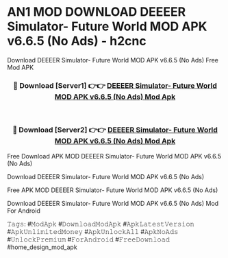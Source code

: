 # AN1 MOD DOWNLOAD DEEEER Simulator- Future World MOD APK v6.6.5 (No Ads) - h2cnc
Download DEEEER Simulator- Future World MOD APK v6.6.5 (No Ads) Free Mod APK

<div align="center">
<h3>🔴 Download [Server1] 👉👉 <a href="https://apk-comot.site?title=DEEEER_Simulator-_Future_World_MOD_APK_v6.6.5_(No_Ads)">DEEEER Simulator- Future World MOD APK v6.6.5 (No Ads) Mod Apk</a></h3><br>

<h3>🔴 Download [Server2] 👉👉 <a href="https://apk-comot.site?title=DEEEER_Simulator-_Future_World_MOD_APK_v6.6.5_(No_Ads)">DEEEER Simulator- Future World MOD APK v6.6.5 (No Ads) Mod Apk</a></h3>
</div>


Free Download APK MOD DEEEER Simulator- Future World MOD APK v6.6.5 (No Ads)

Download DEEEER Simulator- Future World MOD APK v6.6.5 (No Ads) 

Free APK MOD DEEEER Simulator- Future World MOD APK v6.6.5 (No Ads) 

Download DEEEER Simulator- Future World MOD APK v6.6.5 (No Ads) Mod For Android

𝚃𝚊𝚐𝚜: #𝙼𝚘𝚍𝙰𝚙𝚔 #𝙳𝚘𝚠𝚗𝚕𝚘𝚊𝚍𝙼𝚘𝚍𝙰𝚙𝚔 #𝙰𝚙𝚔𝙻𝚊𝚝𝚎𝚜𝚝𝚅𝚎𝚛𝚜𝚒𝚘𝚗 #𝙰𝚙𝚔𝚄𝚗𝚕𝚒𝚖𝚒𝚝𝚎𝚍𝙼𝚘𝚗𝚎𝚢 #𝙰𝚙𝚔𝚄𝚗𝚕𝚘𝚌𝚔𝙰𝚕𝚕 #𝙰𝚙𝚔𝙽𝚘𝙰𝚍𝚜 #𝚄𝚗𝚕𝚘𝚌𝚔𝙿𝚛𝚎𝚖𝚒𝚞𝚖 #𝙵𝚘𝚛𝙰𝚗𝚍𝚛𝚘𝚒𝚍 #𝙵𝚛𝚎𝚎𝙳𝚘𝚠𝚗𝚕𝚘𝚊𝚍 #home_design_mod_apk